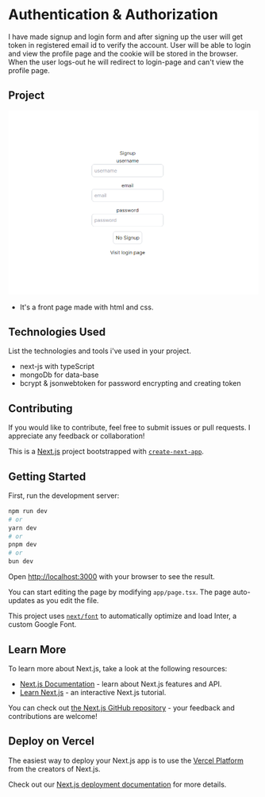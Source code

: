 # Authentication & Authorization

I have made signup and login form and after signing up the user will get token in registered email id to verify the account. User will be able to login and view the profile page and the cookie will be stored in the browser. When the user logs-out he will redirect to login-page and can't view the profile page.

## Project

![Project Screenshot](./public/project.png)

- It's a front page made with html and css.

## Technologies Used

List the technologies and tools i've used in your project.

- next-js with typeScript
- mongoDb for data-base
- bcrypt & jsonwebtoken for password encrypting and creating token

## Contributing

If you would like to contribute, feel free to submit issues or pull requests. I appreciate any feedback or collaboration!

This is a [Next.js](https://nextjs.org/) project bootstrapped with [`create-next-app`](https://github.com/vercel/next.js/tree/canary/packages/create-next-app).

## Getting Started

First, run the development server:

```bash
npm run dev
# or
yarn dev
# or
pnpm dev
# or
bun dev
```

Open [http://localhost:3000](http://localhost:3000) with your browser to see the result.

You can start editing the page by modifying `app/page.tsx`. The page auto-updates as you edit the file.

This project uses [`next/font`](https://nextjs.org/docs/basic-features/font-optimization) to automatically optimize and load Inter, a custom Google Font.

## Learn More

To learn more about Next.js, take a look at the following resources:

- [Next.js Documentation](https://nextjs.org/docs) - learn about Next.js features and API.
- [Learn Next.js](https://nextjs.org/learn) - an interactive Next.js tutorial.

You can check out [the Next.js GitHub repository](https://github.com/vercel/next.js/) - your feedback and contributions are welcome!

## Deploy on Vercel

The easiest way to deploy your Next.js app is to use the [Vercel Platform](https://vercel.com/new?utm_medium=default-template&filter=next.js&utm_source=create-next-app&utm_campaign=create-next-app-readme) from the creators of Next.js.

Check out our [Next.js deployment documentation](https://nextjs.org/docs/deployment) for more details.
